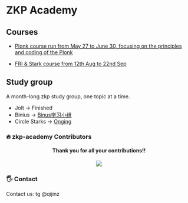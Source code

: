 # ZKP Academy

## Courses
- [Plonk course run from May 27 to June 30, focusing on the principles and coding of the Plonk](https://github.com/Antalpha-Labs/zkp-study-group/tree/main/Plonk)

- [FRI & Stark course from 12th Aug to 22nd Sep](https://github.com/Antalpha-Labs/zkp-academy/tree/main/FRI%26Stark)

## Study group
A month-long zkp study group, one topic at a time.
- Jolt -> Finished
- Binius -> [Binus学习小组](https://github.com/Antalpha-Labs/zkp-academy/issues/5) 
- Circle Starks -> [Onging](https://github.com/Antalpha-Labs/zkp-academy/issues/61)

### 🔥 zkp-academy Contributors

<div align="center">
  <h4 align="center">
    Thank you for all your contributions!!
  </h4>
  <a href="https://github.com/Antalpha-Labs/zkp-academy/graphs/contributors">
    <img src="https://contrib.rocks/image?repo=Antalpha-Labs/zkp-academy" />
  </a>
</div>

### 🖐️ Contact

Contact us: tg @qijinz
